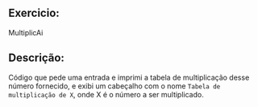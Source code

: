 ## Exercicio: 
MultiplicAi
## Descrição:
Código que pede uma entrada e imprimi a tabela de multiplicação desse número fornecido, e exibi um cabeçalho com o nome `Tabela de multiplicação de X`, onde X é o número a ser multiplicado.